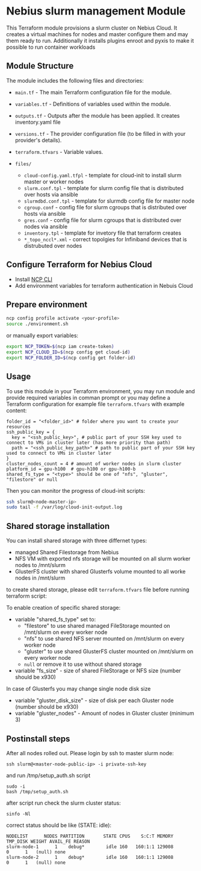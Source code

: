 # Nebius slurm management Module

This Terraform module provisions a slurm cluster on Nebius Cloud. It creates a virtual machines for nodes and master configure them and may them ready to run. Additionally it installs plugins enroot and pyxis to make it possible to run container workloads

## Module Structure

The module includes the following files and directories:

- `main.tf` - The main Terraform configuration file for the module.
- `variables.tf` - Definitions of variables used within the module.
- `outputs.tf` - Outputs after the module has been applied. It creates inventory.yaml file
- `versions.tf` - The provider configuration file (to be filled in with your provider's details).
- `terraform.tfvars` - Variable values.

- `files/`
  - `cloud-config.yaml.tfpl` - template for cloud-init to install slurm master or worker nodes
  - `slurm.conf.tpl` - template for slurm config file that is distributed over hosts via ansible
  - `slurmdbd.conf.tpl` - template for slurmdb config file for master node
  - `cgroup.conf` - config file for slurm cgroups that is distributed over hosts via ansible
  - `gres.conf` - config file for slurm cgroups that is distributed over nodes via ansible
  - `inventory.tpl` - template for invetory file that terraform creates
  - `*_topo_nccl*.xml` - correct topolgies for Infiniband devices that is distrubuted over nodes

## Configure Terraform for Nebius Cloud

- Install [NCP CLI](https://nebius.ai/docs/cli/quickstart)
- Add environment variables for terraform authentication in Nebuis Cloud

## Prepare environment
```bash
ncp config profile activate <your-profile>
source ./environment.sh
```

or manually export variables:
```bash
export NCP_TOKEN=$(ncp iam create-token)
export NCP_CLOUD_ID=$(ncp config get cloud-id)
export NCP_FOLDER_ID=$(ncp config get folder-id)
```

## Usage

To use this module in your Terraform environment, you may run module and provide required variables in comman prompt
or you may define a Terraform configuration for example file `terraform.tfvars` with example content:

```hcl
folder_id = "<folder_id>" # folder where you want to create your resources
ssh_public_key = {
  key = "<ssh_public_key>", # public part of your SSH key used to connect to VMs in cluster later (has more priority than path)
  path = "<ssh_public_key_path>" # path to public part of your SSH key used to connect to VMs in cluster later
}
cluster_nodes_count = 4 # amount of worker nodes in slurm cluster
platform_id = gpu-h100  # gpu-h100 or gpu-h100-b
shared_fs_type = "<type>" should be one of "nfs", "gluster", "filestore" or null
```

Then you can monitor the progress of cloud-init scripts:
```bash
ssh slurm@<node-master-ip>
sudo tail -f /var/log/cloud-init-output.log
```

## Shared storage installation

You can install shared storage with three differnet types:

- managed Shared Filestorage from Nebius
- NFS VM with exported nfs storage will be mounted on all slurm worker nodes to /mnt/slurm
- GlusterFS cluster with shared Glusterfs volume mounted to all worke nodes in /mnt/slurm

to create shared storage, please edit `terraform.tfvars` file before running terraform script:

To enable creation of specific shared storage:
- variable "shared_fs_type" set to:
  - "filestore" to use shared managed FileStorage mounted on /mnt/slurm on every worker node
  - "nfs" to use shared NFS server mounted on /mnt/slurm on every worker node
  - "gluster" to use shared GlusterFS cluster mounted on /mnt/slurm on every worker node
  - `null` or remove it to use without shared storage
- variable "fs_size" - size of shared FileStorage or NFS size (number should be x930)

In case of Glusterfs you may change single node disk size
- variable "gluster_disk_size" - size of disk per each Gluster node (number should be x930)
- variable "gluster_nodes" - Amount of nodes in Gluster cluster (minimum 3)

## Postinstall steps

After all nodes rolled out. Please login by ssh to master slurm node:
```
ssh slurm@<master-node-public-ip> -i private-ssh-key
```

and run /tmp/setup_auth.sh script
```
sudo -i
bash /tmp/setup_auth.sh
```

after script run check the slurm cluster status:
```
sinfo -Nl
```

correct status should be like (STATE: idle):
```
NODELIST      NODES PARTITION       STATE CPUS    S:C:T MEMORY TMP_DISK WEIGHT AVAIL_FE REASON              
slurm-node-1      1    debug*        idle 160   160:1:1 129008        0      1   (null) none                
slurm-node-2      1    debug*        idle 160   160:1:1 129008        0      1   (null) none         
```
